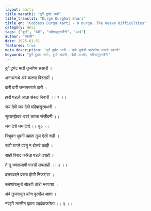 ```yaml
---
layout: aarti
title_marathi: "दुर्गे दुर्घट भारी"
title_translit: "Durge Durghat Bhari"
title_en: "Goddess Durga Aarti - O Durga, The Heavy Difficulties"
category: devi
tags: ["दुर्गा", "देवी", "महिषासुरमर्दिनी", "अम्बे"]
author: "नरहरि"
date: 2025-01-01
featured: true
meta_description: "दुर्गे दुर्घट भारी - देवी दुर्गाची पारंपरिक मराठी आरती"
keywords: "दुर्गे दुर्घट भारी, दुर्गा आरती, देवी आरती, महिषासुरमर्दिनी"
---
```


दुर्गे दुर्घट भारी तुजविण संसारी ।

अनाथनाथे अंबे करुणा विस्तारी ।

वारी वारी जन्ममरणाते वारी ।

हारी पडलो आता संकट निवारी ।। १ ।।

जय देवी जय देवी महिषासुरमथनी ।

सुरवरईश्वर-वरदे तारक संजीवनी ।।

जय देवी जय देवी ।। धृ० ।।


त्रिभुवन भुवनी पहाता तुज ऐसी नाही ।

चारी श्रमले परंतु न बोलवे काही ।

साही विवाद करिता पडले प्रवाही ।

ते तू भक्तालागी पावसी लवलाही ।। २ ।।


प्रसन्नवदने प्रसन्न होसी निजदासां ।

क्लेशांपासुनी सोडवी तोडी भवपाशा ।

अंबे तुजवाचून कोण पुरवील आशा ।

नरहरि तल्लीन झाला पदपंकजलेशा ।। ३ ।।